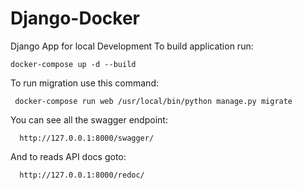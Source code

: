 # Django-Docker
Django App for local Development 
 To build application run:
 
    docker-compose up -d --build


To run migration use this command:

     docker-compose run web /usr/local/bin/python manage.py migrate

You can see all the swagger endpoint:

      http://127.0.0.1:8000/swagger/

And to reads API docs goto:

      http://127.0.0.1:8000/redoc/
    
